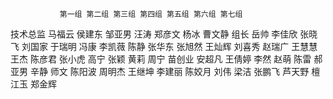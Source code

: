                第一组 第二组 第三组 第四组 第五组 第六组 第七组
技术总监       马福云 侯建东 邹亚男 汪涛   郑彦文 杨冰   曹文静
组长           岳帅   李佳欣 张晓飞 刘国家 于瑞明 冯康   李凯薇
               陈静   张华东 张旭然 王灿辉 刘喜秀 赵瑞广 王慧慧
               王杰   陈彦君 张小虎 高宁   张颖   黄莉   周宁
               苗创业 安超凡 王倩婷 李然   赵萌   陈雷   郝亚男
               辛静   师文   陈阳波 周明杰 王继坤 李建丽 陈姣月
               刘伟   梁洁   张鹏飞 芦天野        檀江玉 郑金辉
